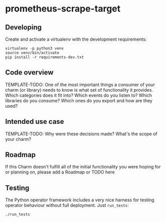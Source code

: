 # prometheus-scrape-target

## Developing

Create and activate a virtualenv with the development requirements:

    virtualenv -p python3 venv
    source venv/bin/activate
    pip install -r requirements-dev.txt

## Code overview

TEMPLATE-TODO: 
One of the most important things a consumer of your charm (or library)
needs to know is what set of functionality it provides. Which categories
does it fit into? Which events do you listen to? Which libraries do you
consume? Which ones do you export and how are they used?

## Intended use case

TEMPLATE-TODO:
Why were these decisions made? What's the scope of your charm?

## Roadmap

If this Charm doesn't fulfill all of the initial functionality you were
hoping for or planning on, please add a Roadmap or TODO here

## Testing

The Python operator framework includes a very nice harness for testing
operator behaviour without full deployment. Just `run_tests`:

    ./run_tests
